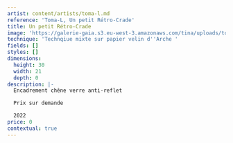 ```yaml
---
artist: content/artists/toma-l.md
reference: 'Toma-L, Un petit Rétro-Crade'
title: Un petit Rétro-Crade
image: 'https://galerie-gaia.s3.eu-west-3.amazonaws.com/tina/uploads/toma-l/galerie-gaia-toma-l2022011001-UnPetitRetroCrade-30x21cm_bd_1000p.jpg'
technique: 'Technqiue mixte sur papier velin d''Arche '
fields: []
styles: []
dimensions:
  height: 30
  width: 21
  depth: 0
description: |-
  Encadrement chêne verre anti-reflet

  Prix sur demande

  2022
price: 0
contextual: true
---
```


